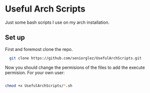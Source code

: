 # Useful Arch Scripts

Just some bash scripts I use on my arch installation.

## Set up

First and foremost clone the repo.

```bash
  git clone https://github.com/seniorglez/UsefulArchScripts.git

```

Now you should change the permisions of the files to add the execute permision. For your own user:

```bash

chmod +x UsefulArchScripts/*.sh

```

